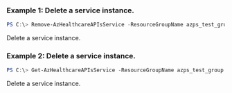 ### Example 1: Delete a service instance.
```powershell
PS C:\> Remove-AzHealthcareAPIsService -ResourceGroupName azps_test_group -ResourceName azpsapiservice

```

Delete a service instance.

### Example 2: Delete a service instance.
```powershell
PS C:\> Get-AzHealthcareAPIsService -ResourceGroupName azps_test_group -ResourceName azpsapiservice | Remove-AzHealthcareAPIsService

```

Delete a service instance.